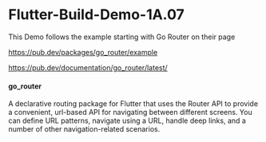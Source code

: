 # Flutter-Build-Demo-1A.07

This Demo follows the example starting with Go Router on their page

https://pub.dev/packages/go_router/example

https://pub.dev/documentation/go_router/latest/

#### go_router

A declarative routing package for Flutter that uses the Router API to provide a convenient, url-based API for navigating between different screens. You can define URL patterns, navigate using a URL, handle deep links, and a number of other navigation-related scenarios.

